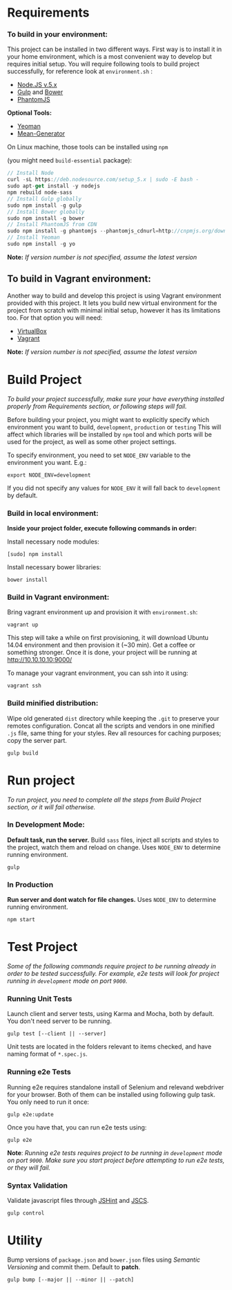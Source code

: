 
# Requirements

### To build in your environment:

This project can be installed in two different ways. First way is to install it in your
home environment, which is a most convenient way to develop but requires initial setup.
You will require following tools to build project successfully, for reference look at ```environment.sh``` :

- [Node.JS v.5.x](https://nodejs.org/en/)
- [Gulp](http://gulpjs.com/) and [Bower](http://bower.io/)
- [PhantomJS](http://phantomjs.org/)

**Optional Tools:**

- [Yeoman](http://yeoman.io/)
- [Mean-Generator](https://github.com/camomiles/mean-generator)

On Linux machine, those tools can be installed using ```npm```

(you might need ```build-essential``` package):

```javascript
// Install Node
curl -sL https://deb.nodesource.com/setup_5.x | sudo -E bash -
sudo apt-get install -y nodejs
npm rebuild node-sass
// Install Gulp globally
sudo npm install -g gulp
// Install Bower globally
sudo npm install -g bower
// Install PhantomJS from CDN
sudo npm install -g phantomjs --phantomjs_cdnurl=http://cnpmjs.org/downloads
// Install Yeoman
sudo npm install -g yo
```

**Note:**
*If version number is not specified, assume the latest version*

## To build in Vagrant environment:

Another way to build and develop this project is using Vagrant environment provided with
this project. It lets you build new virtual environment for the project from scratch with
minimal initial setup, however it has its limitations too. For that option you will need:

- [VirtualBox](https://www.virtualbox.org/)
- [Vagrant](https://www.vagrantup.com/)


**Note:**
*If version number is not specified, assume the latest version*

# Build Project
*To build your project successfully, make sure your have everything installed properly from Requirements section, or following steps will fail.*

Before building your project, you might want to explicitly specify which environment you want to build, ```development```, ```production``` or ```testing```
This will affect which libraries will be installed by ```npm``` tool and which ports will be used for the project, as well as some other project settings.

To specify environment, you need to set ```NODE_ENV``` variable to the environment you want. E.g.:

```
export NODE_ENV=development
```

If you did not specify any values for ```NODE_ENV``` it will fall back to ```development``` by default.

### Build in local environment:

**Inside your project folder, execute following commands in order:**


Install necessary node modules:
```
[sudo] npm install
```

Install necessary bower libraries:
```
bower install
```

### Build in Vagrant environment:

Bring vagrant environment up and provision it with ```environment.sh```:
```
vagrant up
```

This step will take a while on first provisioning, it will download Ubuntu 14.04 environment and then provision it (~30 min). Get a coffee or something stronger. Once it is done, your project will be running at http://10.10.10.10:9000/

To manage your vagrant environment, you can ssh into it using:

```
vagrant ssh
```

### Build minified distribution:

Wipe old generated `dist` directory while keeping the `.git` to preserve your remotes configuration. Concat all the scripts and vendors in one minified `.js` file, same thing for your styles. Rev all resources for caching purposes; copy the server part.

```
gulp build
```

# Run project
*To run project, you need to complete all the steps from Build Project section, or it will fail otherwise.*

### In Development Mode:

**Default task, run the server.** Build `sass` files, inject all scripts and styles to the project, watch them and reload on change. Uses ```NODE_ENV``` to determine running environment.
```
gulp
```

### In Production

**Run server and dont watch for file changes.** Uses ```NODE_ENV``` to determine running environment.
```
npm start
```

# Test Project
*Some of the following commands require project to be running already in order to be tested successfully. For example, e2e tests will look for project running in ```development``` mode on port ```9000```.*

### Running Unit Tests

Launch client and server tests, using Karma and Mocha, both by default. You don't need server to be running.
```
gulp test [--client || --server]
```

Unit tests are located in the folders relevant to items checked, and have naming format of ```*.spec.js```.

### Running e2e Tests

Running e2e requires standalone install of Selenium and relevand webdriver for your browser. Both of them can be installed using following gulp task. You only need to run it once:

```
gulp e2e:update
```

Once you have that, you can run e2e tests using:

```
gulp e2e
```

**Note**: *Running e2e tests requires project to be running in ```development``` mode on port ```9000```. Make sure you start project before attempting to run e2e tests, or they will fail.*

### Syntax Validation

Validate javascript files through [JSHint](http://jshint.com/) and [JSCS](http://jscs.info/).

```
gulp control
```

# Utility

Bump versions of `package.json` and `bower.json` files using *Semantic Versioning* and commit them. Default to **patch**.
```
gulp bump [--major || --minor || --patch]
```
